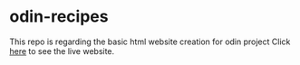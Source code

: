 # odin-recipes
This repo is regarding the basic html website creation for  odin project 
Click [here]([Ultimate-conscious.github.io/odin-recipes](https://ultimate-conscious.github.io/odin-recipes/)https://ultimate-conscious.github.io/odin-recipes/) to see the live website.
